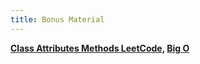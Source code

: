 ```yaml
---
title: Bonus Material
---
```


**[Class Attributes Methods LeetCode](https://docs.google.com/presentation/d/1k1g3571xrGEQxFvGEMFM9HaODm-1C46qw6T7Pm01g7E/edit?usp=sharing), [Big O](https://docs.google.com/presentation/d/1Ap95XR8R1rOtwIUeW5IsLedtCkP0TyxelcoOMwuertI/edit?ups=sharing)**

